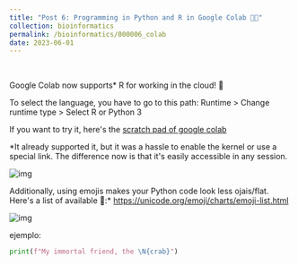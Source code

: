 ```yaml
---
title: "Post 6: Programming in Python and R in Google Colab 👩‍💻"
collection: bioinformatics
permalink: /bioinformatics/000006_colab
date: 2023-06-01
---
```


&nbsp;


Google Colab now supports* R for working in the cloud! 🥳

To select the language, you have to go to this path: Runtime > Change runtime type > Select R or Python 3

If you want to try it, here's the [scratch pad of google colab](https://colab.research.google.com/notebooks/empty.ipynb)

*It already supported it, but it was a hassle to enable the kernel or use a special link. The difference now is that it's easily accessible in any session.

![img](/images/bioinformatics/00006_2.jpg)


Additionally, using emojis makes your Python code look less ojais/flat. Here's a list of available 🦠:* <https://unicode.org/emoji/charts/emoji-list.html>

![img](/images/bioinformatics/00006_1.jpg)


ejemplo:  

```python
print(f"My immortal friend, the \N{crab}")
```

